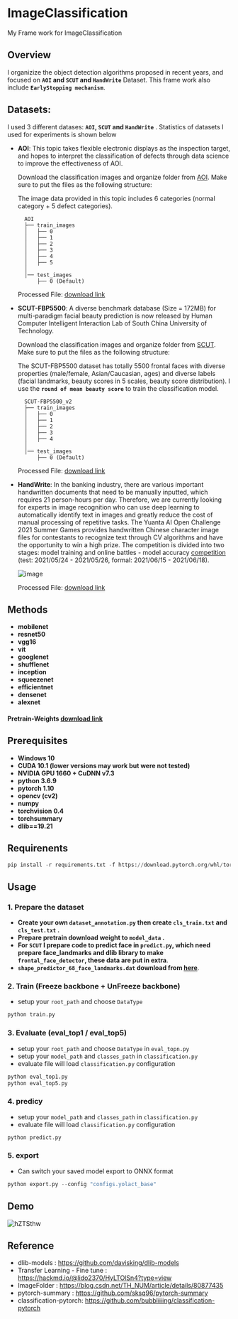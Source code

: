 # ImageClassification
My Frame work for ImageClassification 
## Overview
I organizize the object detection algorithms proposed in recent years, and focused on **`AOI` and `SCUT` and `HandWrite`** Dataset.
This frame work also include **`EarlyStopping mechanism`**.


## Datasets:

I used 3 different datases: **`AOI`, `SCUT` and `HandWrite`** . Statistics of datasets I used for experiments is shown below

- **AOI**:
  This topic takes flexible electronic displays as the inspection target, and hopes to interpret the classification of defects through data science to improve the effectiveness of AOI.

    Download the classification images and organize folder from [AOI](https://aidea-web.tw/topic/252eb73e-78d0-4024-8937-40ed20187fd8). Make sure to put the files as the following structure:

  The image data provided in this topic includes 6 categories (normal category + 5 defect categories).

  ```
    AOI
    ├── train_images
    │   ├── 0
    │   ├── 1
    │   ├── 2  
    │   ├── 3 
    │   ├── 4 
    │   ├── 5 
    │     
    │── test_images
        ├── 0 (Default)
  ```
  Processed File: [download link](https://1drv.ms/u/s!AvbkzP-JBXPAhksLwPvSDAYFucVb?e=ApCV9w)
  
- **SCUT-FBP5500**:
  A diverse benchmark database (Size = 172MB) for multi-paradigm facial beauty prediction is now released by Human Computer Intelligent Interaction Lab of South China University of Technology.

  Download the classification images and organize folder from [SCUT](https://drive.google.com/open?id=1w0TorBfTIqbquQVd6k3h_77ypnrvfGwf). Make sure to put the files as the following structure:

  The SCUT-FBP5500 dataset has totally 5500 frontal faces with diverse properties (male/female, Asian/Caucasian, ages) and diverse labels (facial landmarks, beauty scores in 5 scales, beauty score distribution).
  I use the **`round of mean beauty score`** to train the classification model.

  ```
    SCUT-FBP5500_v2
    ├── train_images
    │   ├── 0
    │   ├── 1
    │   ├── 2  
    │   ├── 3 
    │   ├── 4 
    │     
    │── test_images
        ├── 0 (Default)
  ```
  Processed File: [download link](https://1drv.ms/u/s!AvbkzP-JBXPAhkrExp6Hf37lMkOb?e=zoOMse)

- **HandWrite**:
  In the banking industry, there are various important handwritten documents that need to be manually inputted, which requires 21 person-hours per day. Therefore, we are currently looking for experts in image recognition who can use deep learning to automatically identify text in images and greatly reduce the cost of manual processing of repetitive tasks. The Yuanta AI Open Challenge 2021 Summer Games provides handwritten Chinese character image files for contestants to recognize text through CV algorithms and have the opportunity to win a high prize. The competition is divided into two stages: model training and online battles - model accuracy [competition](https://tbrain.trendmicro.com.tw/Competitions/Details/14) (test: 2021/05/24 - 2021/05/26, formal: 2021/06/15 - 2021/06/18).
  
  ![image](https://user-images.githubusercontent.com/24097516/231931129-f91e9682-01b0-4a8f-9ad8-c2f267aef6f1.png)

  Processed File: [download link](https://1drv.ms/u/s!AvbkzP-JBXPAhkyKEl4FXz-FiKRi?e=WcSLNX)

## Methods
- **mobilenet**
- **resnet50**
- **vgg16**
- **vit**
- **googlenet**
- **shufflenet**
- **inception**
- **squeezenet**
- **efficientnet**
- **densenet**
- **alexnet**
#### Pretrain-Weights [download link](https://1drv.ms/f/s!AvbkzP-JBXPAhXedeJneNFRtJAM5?e=OOWkfm)

## Prerequisites
* **Windows 10**
* **CUDA 10.1 (lower versions may work but were not tested)**
* **NVIDIA GPU 1660 + CuDNN v7.3**
* **python 3.6.9**
* **pytorch 1.10**
* **opencv (cv2)**
* **numpy**
* **torchvision 0.4**
* **torchsummary**
* **dlib==19.21**

## Requirenents

```python
pip install -r requirements.txt -f https://download.pytorch.org/whl/torch_stable.html
```

## Usage
### 1. Prepare the dataset
* **Create your own `dataset_annotation.py` then create `cls_train.txt` and `cls_test.txt` .** 
* **Prepare pretrain download weight to `model_data` .** 
* **For `SCUT` I prepare code to predict face in `predict.py`, which need prepare face_landmarks and dlib library to make `frontal_face_detector`, these data are put in extra**.
* **`shape_predictor_68_face_landmarks.dat` download from [here](https://github.com/davisking/dlib-models/blob/master/shape_predictor_68_face_landmarks.dat.bz2)**.

### 2. Train (Freeze backbone + UnFreeze backbone) 
* setup your `root_path` and choose `DataType`
```python
python train.py
```

### 3. Evaluate  (eval_top1 / eval_top5) 
* setup your `root_path` and choose `DataType` in `eval_topn.py`
* setup your `model_path` and `classes_path` in `classification.py`
* evaluate file will load `classification.py` configuration
```python
python eval_top1.py
python eval_top5.py
```

### 4. predicy  
* setup your `model_path` and `classes_path` in `classification.py`
* evaluate file will load `classification.py` configuration
```python
python predict.py
```

### 5. export
* Can switch your saved model export to ONNX format
```python
python export.py --config "configs.yolact_base"
```
## Demo
![hZTSthw](https://user-images.githubusercontent.com/24097516/213659867-31b8e574-0169-4fba-8b12-35e1c6295e51.jpeg)

## Reference
- dlib-models : https://github.com/davisking/dlib-models
- Transfer Learning - Fine tune : https://hackmd.io/@lido2370/HyLTOlSn4?type=view
- ImageFolder : https://blog.csdn.net/TH_NUM/article/details/80877435
- pytorch-summary : https://github.com/sksq96/pytorch-summary
- classification-pytorch: https://github.com/bubbliiiing/classification-pytorch
